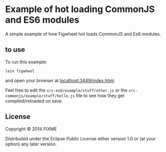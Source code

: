 # Example of hot loading CommonJS and ES6 modules

A simple example of how Figwheel hot loads CommonJS and Es6
modules.

## to use

To run this example:

    lein figwheel

and open your browser at [localhost:3449/index.html](http://localhost:3449/index.html).

Feel free to edit the `src-es6/example/stuff/other.js` or the
`src-commonjs/example/stuff/hello.js` file to see how they get
compiled/reloaded on save.

## License

Copyright © 2014 FIXME

Distributed under the Eclipse Public License either version 1.0 or (at your option) any later version.
